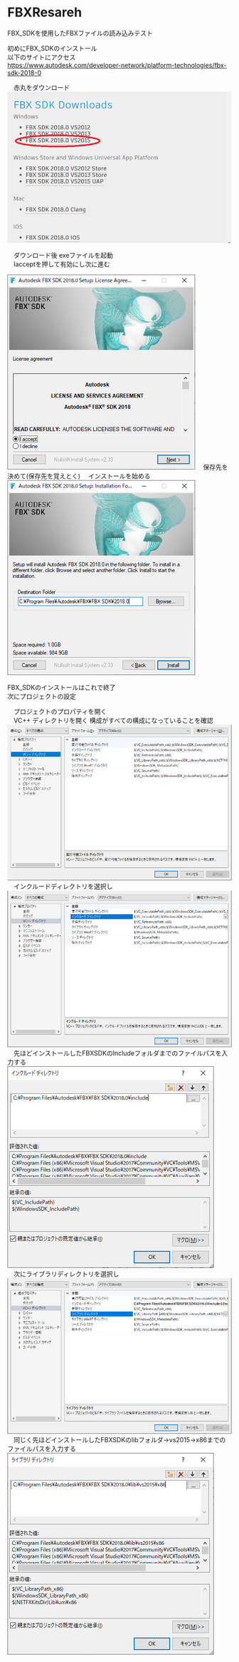 # FBXResareh
FBX_SDKを使用したFBXファイルの読み込みテスト  
  
初めにFBX_SDKのインストール  
以下のサイトにアクセス  
<https://www.autodesk.com/developer-network/platform-technologies/fbx-sdk-2018-0>  
  
  　赤丸をダウンロード  
<img src="https://github.com/Req1630/FBXResareh/blob/master/fbxTextuer/FBXSDK3.png" alt="FbxSDK" title="FbxSDK">  
  
  　ダウンロード後 exeファイルを起動  
  　Iacceptを押して有効にし次に進む  
    
<img src="https://github.com/Req1630/FBXResareh/blob/master/fbxTextuer/FBXSDK1.png" alt="FbxSDK" title="FbxSDK">  
  　保存先を決めて(保存先を覚えとく)  
  　インストールを始める  
<img src="https://github.com/Req1630/FBXResareh/blob/master/fbxTextuer/FBXSDK2.png" alt="FbxSDK" title="FbxSDK">  
  
  FBX_SDKのインストールはこれで終了  
  次にプロジェクトの設定  
  
  　プロジェクトのプロパティを開く  
  　VC++ ディレクトリを開く 
    構成がすべての構成になっていることを確認  
<img src="https://github.com/Req1630/FBXResareh/blob/master/fbxTextuer/プロパティ1.PNG" alt="FbxSDK" title="FbxSDK">  
  　インクルードディレクトリを選択し 
<img src="https://github.com/Req1630/FBXResareh/blob/master/fbxTextuer/プロパティ2.png" alt="FbxSDK" title="FbxSDK">  
  　先ほどインストールしたFBXSDKのIncludeフォルダまでのファイルパスを入力する  
<img src="https://github.com/Req1630/FBXResareh/blob/master/fbxTextuer/プロパティ3.png" alt="FbxSDK" title="FbxSDK">  
  　次にライブラリディレクトリを選択し  
<img src="https://github.com/Req1630/FBXResareh/blob/master/fbxTextuer/プロパティ4.png" alt="FbxSDK" title="FbxSDK">  
  　同じく先ほどインストールしたFBXSDKのlibフォルダ->vs2015->x86までのファイルパスを入力する  
<img src="https://github.com/Req1630/FBXResareh/blob/master/fbxTextuer/プロパティ5.png" alt="FbxSDK" title="FbxSDK">  
  
